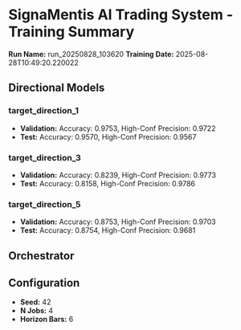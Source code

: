 # SignaMentis AI Trading System - Training Summary

**Run Name:** run_20250828_103620
**Training Date:** 2025-08-28T10:49:20.220022

## Directional Models

### target_direction_1
- **Validation:** Accuracy: 0.9753, High-Conf Precision: 0.9722
- **Test:** Accuracy: 0.9570, High-Conf Precision: 0.9567

### target_direction_3
- **Validation:** Accuracy: 0.8239, High-Conf Precision: 0.9773
- **Test:** Accuracy: 0.8158, High-Conf Precision: 0.9786

### target_direction_5
- **Validation:** Accuracy: 0.8753, High-Conf Precision: 0.9703
- **Test:** Accuracy: 0.8754, High-Conf Precision: 0.9681

## Orchestrator


## Configuration

- **Seed:** 42
- **N Jobs:** 4
- **Horizon Bars:** 6
